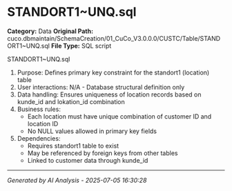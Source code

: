 # STANDORT1~UNQ.sql

**Category:** Data
**Original Path:** cuco.dbmaintain/SchemaCreation/01_CuCo_V3.0.0.0/CUSTC/Table/STANDORT1~UNQ.sql
**File Type:** SQL script

STANDORT1~UNQ.sql
1. Purpose: Defines primary key constraint for the standort1 (location) table
2. User interactions: N/A - Database structural definition only
3. Data handling: Ensures uniqueness of location records based on kunde_id and lokation_id combination
4. Business rules:
   - Each location must have unique combination of customer ID and location ID
   - No NULL values allowed in primary key fields
5. Dependencies:
   - Requires standort1 table to exist
   - May be referenced by foreign keys from other tables
   - Linked to customer data through kunde_id

---
*Generated by AI Analysis - 2025-07-05 16:30:28*
